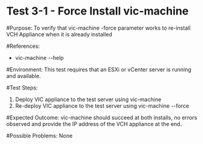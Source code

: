 Test 3-1 - Force Install vic-machine
=======

#Purpose:
To verify that vic-machine -force parameter works to re-install VCH Appliance when it is already installed

#References:
* vic-machine --help

#Environment:
This test requires that an ESXi or vCenter server is running and available.

#Test Steps:
1. Deploy VIC appliance to the test server using vic-machine
2. Re-deploy VIC appliance to the test server using vic-machine --force

#Expected Outcome:
vic-machine should succeed at both installs, no errors observed and provide the IP address of the VCH appliance at the end.

#Possible Problems:
None